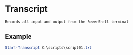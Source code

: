 # Transcript

`Records all input and output from the PowerShell terminal`

## Example

```PowerShell
Start-Transcript C:\scripts\script01.txt
```